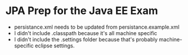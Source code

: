 # JPA Prep for the Java EE Exam
 - persistance.xml needs to be updated from persistance.example.xml
 - I didn't include .classpath because it's all machine specific
 - I didn't include the .settings folder because that's probably 
machine-specific eclipse settings.
